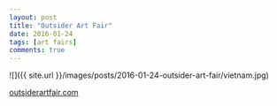 ```yaml
---
layout: post
title: "Outsider Art Fair"
date: 2016-01-24
tags: [art fairs]
comments: true
---
```

![]({{ site.url }}/images/posts/2016-01-24-outsider-art-fair/vietnam.jpg)

[outsiderartfair.com](http://outsiderartfair.com)
